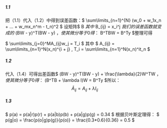 ##### 1.1
把（1.1）代入（1.2）中得到误差函数：$ \sum\limits_{n=1}^{N} (w_0 + w_1x_n + ... + w_mx_n^m - t_n)^2 $
设矩阵$ B $其中$ B_{ij} = x_i^j $我们的误差函数就变成的$ (BW - y)^T(BW - y) $，使其微分等于0得：$ B^TBW = B^Ty $整理可得

$ \sum\limits_{j=0}^MA_{ij}w_j = T_i $
其中
$ A_{ij} = \sum\limits_{n=1}^N(x_n)^{i + j} , T_i = \sum\limits_{n=1}^N(x_n)^it_n $

##### 1.2
代入（1.4）可得出差函数$ (BW - y)^T(BW - y) + \frac{\lambda}{2}W^TW $，使其微分等于0得：$ (B^TB + \lambda I)W = B^Ty $所以：
$$
\widetilde{A}_{ij} =A_{ij} + \lambda I_{ij}
$$

##### 1.3    
$ p(a) = p(a|r)p(r) +  p(a|b)p(b) + p(a|g)p(g) = 0.34 $
根据贝叶斯定理得：
$ p(g|o) = \frac{p(o|g)p(g)}{p(o)} = \frac{0.3*0.6}{0.36} = 0.5 $



